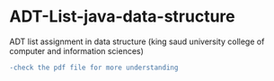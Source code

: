 # ADT-List-java-data-structure
ADT list assignment in data structure  (king saud university college of computer and information sciences) <br>
```diff
-check the pdf file for more understanding

```



